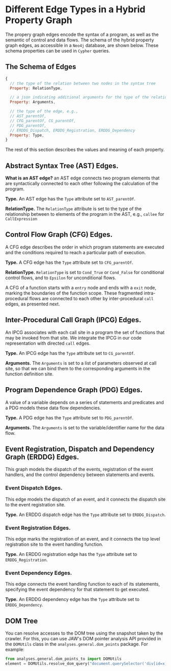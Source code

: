 # Different Edge Types in a Hybrid Property Graph 

The propery graph edges encode the syntax of a program, as well as the semantic of control and data flows.
The schema of the hybrid property graph edges, as accessible in a `Neo4j` database, are shown below.
These schema properties can be used in `Cypher` queries.

## The Schema of Edges
```javascript
{
  // the type of the relation between two nodes in the syntax tree
  Property: RelationType,  

  // a json indicating additional arguments for the type of the relation
  Property: Arguments,

  // the type of the edge, e.g., 
  // AST_parentOf, 
  // CFG_parentOf, CG_parentOf, 
  // PDG_parentOf, 
  // ERDDG_Dispatch, ERDDG_Registration, ERDDG_Dependency
  Property: Type,
}
```

The rest of this section describes the values and meaning of each property.

## Abstract Syntax Tree (AST) Edges.
**What is an AST edge?**
an AST edge connects two program elements that are syntactically connected to each other following the calculation of the program.

**Type.** An AST edge has the `Type` attribute set to `AST_parentOf`. 

**RelationType.** The `RelationType` attribute is set to the type of the relationship between to elements of the program in the AST, e.g., `callee` for `CallExpression`

## Control Flow Graph (CFG) Edges.
A CFG edge describes the order in which program statements are executed and the conditions required to reach a particular path of execution.

**Type.** A CFG edge has the `Type` attribute set to `CFG_parentOf`. 

**RelationType.** `RelationType` is set to `Cond_True` or `Cond_False` for conditional control flows, and to `Epsilon` for unconditional flows.

A CFG of a function starts with a `entry` node and ends with a `exit` node, marking the boundaries of the function scope. These fragmented intra-procedural flows are connected to each other by
inter-procedural `call` edges, as presented next. 

## Inter-Procedural Call Graph (IPCG) Edges.
An IPCG associates with each call site in a program the set of functions that may be invoked from that site. We integrate the IPCG in our code representation with directed `call` edges.

**Type.** An IPCG edge has the `Type` attribute set to `CG_parentOf`. 

**Arguments.** The `Arguments` is set to a list of parameters observed at call site, so that we can bind them to the corresponding arguments in the function definition site.


## Program Dependence Graph (PDG) Edges.
A value of a variable depends on a series of statements and predicates and a PDG
models these data flow dependencies.

**Type.** A PDG edge has the `Type` attribute set to `PDG_parentOf`.

**Arguments.** The `Arguments` is set to the variable/identifier name for the data flow.

## Event Registration, Dispatch and Dependency Graph (ERDDG) Edges.
This graph models the dispatch of the events, registration of the event handlers, and the control dependency between statements and events.

### Event Dispatch Edges.
This edge models the dispatch of an event, and it connects the dispatch site to the event registration site.
 
**Type.** An ERDDG dispatch edge has the `Type` attribute set to `ERDDG_Dispatch`.

### Event Registration Edges.
This edge marks the registration of an event, and it connects the top level registration site to the event handling function.

**Type.** An ERDDG registration edge has the `Type` attribute set to `ERDDG_Registration`.

### Event Dependency Edges.
This edge connects the event handling function to each of its statements, specifying the
event dependency for that statement to get executed.

**Type.** An ERDDG dependency edge has the `Type` attribute set to `ERDDG_Dependency`.

## DOM Tree

You can resolve accesses to the DOM tree using the snapshot taken by the crawler. 
For this, you can use JAW's DOM pointer analysis API provided in the `DOMUtils` class in the `analyses.general.dom_points` package. For example:

```python
from analyses.general.dom_points_to import DOMUtils
element = DOMUtils.resolve_dom_query("document.querySelector('div[id=x]')")
```
